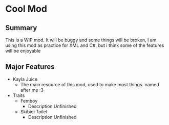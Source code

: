# Cool Mod

## Summary
This is a WIP mod. It will be buggy and some things will be broken, I am using this mod as practice for XML and C#, but i think some of the features will be enjoyable
## Major Features

* Kayla Juice
    * The main resource of this mod, used to make most things. named after me :3
* Traits
    * Femboy
        * Description Unfinished
    * Skibidi Toilet
        * Description Unfinished
    